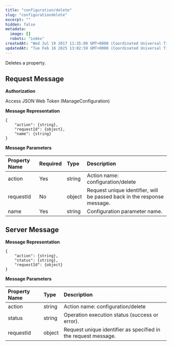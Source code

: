 ```yaml
---
title: "configuration/delete"
slug: "configurationdelete"
excerpt: ""
hidden: false
metadata: 
  image: []
  robots: "index"
createdAt: "Wed Jul 19 2017 11:35:09 GMT+0000 (Coordinated Universal Time)"
updatedAt: "Tue Feb 18 2025 13:02:59 GMT+0000 (Coordinated Universal Time)"
---
```

Deletes a property.

## Request Message

**Authorization**

Access JSON Web Token (ManageConfiguration)

**Message Representation**

```text
{
    "action": {string},
    "requestId": {object},
    "name": {string}
}
```

**Message Parameters**

| Property Name | Required | Type   | Description                                                             |
| :------------ | :------- | :----- | :---------------------------------------------------------------------- |
| action        | Yes      | string | Action name: configuration/delete                                       |
| requestId     | No       | object | Request unique identifier, will be passed back in the response message. |
| name          | Yes      | string | Configuration parameter name.                                           |

## Server Message

**Message Representation**

```text
{
    "action": {string},
    "status": {string},
    "requestId": {object}
}
```

**Message Parameters**

| Property Name | Type   | Description                                                    |
| :------------ | :----- | :------------------------------------------------------------- |
| action        | string | Action name: configuration/delete                              |
| status        | string | Operation execution status (success or error).                 |
| requestId     | object | Request unique identifier as specified in the request message. |
